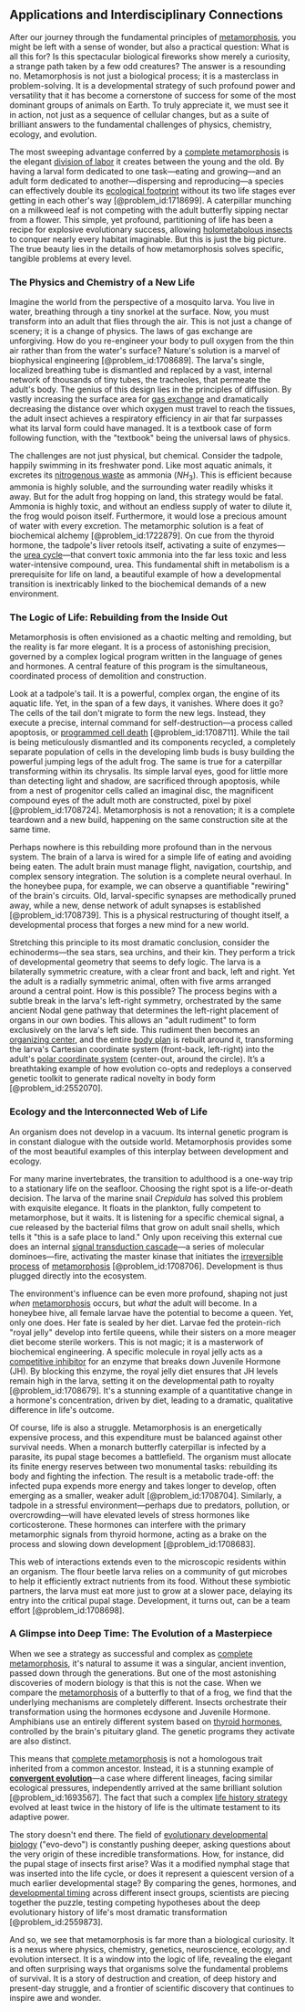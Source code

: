 ## Applications and Interdisciplinary Connections

After our journey through the fundamental principles of [metamorphosis](@article_id:190926), you might be left with a sense of wonder, but also a practical question: What is all this for? Is this spectacular biological fireworks show merely a curiosity, a strange path taken by a few odd creatures? The answer is a resounding no. Metamorphosis is not just a biological process; it is a masterclass in problem-solving. It is a developmental strategy of such profound power and versatility that it has become a cornerstone of success for some of the most dominant groups of animals on Earth. To truly appreciate it, we must see it in action, not just as a sequence of cellular changes, but as a suite of brilliant answers to the fundamental challenges of physics, chemistry, ecology, and evolution.

The most sweeping advantage conferred by a [complete metamorphosis](@article_id:153889) is the elegant [division of labor](@article_id:189832) it creates between the young and the old. By having a larval form dedicated to one task—eating and growing—and an adult form dedicated to another—dispersing and reproducing—a species can effectively double its [ecological footprint](@article_id:187115) without its two life stages ever getting in each other's way [@problem_id:1718699]. A caterpillar munching on a milkweed leaf is not competing with the adult butterfly sipping nectar from a flower. This simple, yet profound, partitioning of life has been a recipe for explosive evolutionary success, allowing [holometabolous insects](@article_id:263049) to conquer nearly every habitat imaginable. But this is just the big picture. The true beauty lies in the details of how metamorphosis solves specific, tangible problems at every level.

### The Physics and Chemistry of a New Life

Imagine the world from the perspective of a mosquito larva. You live in water, breathing through a tiny snorkel at the surface. Now, you must transform into an adult that flies through the air. This is not just a change of scenery; it is a change of physics. The laws of gas exchange are unforgiving. How do you re-engineer your body to pull oxygen from the thin air rather than from the water's surface? Nature's solution is a marvel of biophysical engineering [@problem_id:1708689]. The larva's single, localized breathing tube is dismantled and replaced by a vast, internal network of thousands of tiny tubes, the tracheoles, that permeate the adult's body. The genius of this design lies in the principles of diffusion. By vastly increasing the surface area for [gas exchange](@article_id:147149) and dramatically decreasing the distance over which oxygen must travel to reach the tissues, the adult insect achieves a respiratory efficiency in air that far surpasses what its larval form could have managed. It is a textbook case of form following function, with the "textbook" being the universal laws of physics.

The challenges are not just physical, but chemical. Consider the tadpole, happily swimming in its freshwater pond. Like most aquatic animals, it excretes its [nitrogenous waste](@article_id:142018) as ammonia ($NH_3$). This is efficient because ammonia is highly soluble, and the surrounding water readily whisks it away. But for the adult frog hopping on land, this strategy would be fatal. Ammonia is highly toxic, and without an endless supply of water to dilute it, the frog would poison itself. Furthermore, it would lose a precious amount of water with every excretion. The metamorphic solution is a feat of biochemical alchemy [@problem_id:1722879]. On cue from the thyroid hormone, the tadpole's liver retools itself, activating a suite of enzymes—the [urea cycle](@article_id:154332)—that convert toxic ammonia into the far less toxic and less water-intensive compound, urea. This fundamental shift in metabolism is a prerequisite for life on land, a beautiful example of how a developmental transition is inextricably linked to the biochemical demands of a new environment.

### The Logic of Life: Rebuilding from the Inside Out

Metamorphosis is often envisioned as a chaotic melting and remolding, but the reality is far more elegant. It is a process of astonishing precision, governed by a complex logical program written in the language of genes and hormones. A central feature of this program is the simultaneous, coordinated process of demolition and construction.

Look at a tadpole's tail. It is a powerful, complex organ, the engine of its aquatic life. Yet, in the span of a few days, it vanishes. Where does it go? The cells of the tail don't migrate to form the new legs. Instead, they execute a precise, internal command for self-destruction—a process called apoptosis, or [programmed cell death](@article_id:145022) [@problem_id:1708711]. While the tail is being meticulously dismantled and its components recycled, a completely separate population of cells in the developing limb buds is busy building the powerful jumping legs of the adult frog. The same is true for a caterpillar transforming within its chrysalis. Its simple larval eyes, good for little more than detecting light and shadow, are sacrificed through apoptosis, while from a nest of progenitor cells called an imaginal disc, the magnificent compound eyes of the adult moth are constructed, pixel by pixel [@problem_id:1708724]. Metamorphosis is not a renovation; it is a complete teardown and a new build, happening on the same construction site at the same time.

Perhaps nowhere is this rebuilding more profound than in the nervous system. The brain of a larva is wired for a simple life of eating and avoiding being eaten. The adult brain must manage flight, navigation, courtship, and complex sensory integration. The solution is a complete neural overhaul. In the honeybee pupa, for example, we can observe a quantifiable "rewiring" of the brain's circuits. Old, larval-specific synapses are methodically pruned away, while a new, dense network of adult synapses is established [@problem_id:1708739]. This is a physical restructuring of thought itself, a developmental process that forges a new mind for a new world.

Stretching this principle to its most dramatic conclusion, consider the echinoderms—the sea stars, sea urchins, and their kin. They perform a trick of developmental geometry that seems to defy logic. The larva is a bilaterally symmetric creature, with a clear front and back, left and right. Yet the adult is a radially symmetric animal, often with five arms arranged around a central point. How is this possible? The process begins with a subtle break in the larva's left-right symmetry, orchestrated by the same ancient Nodal gene pathway that determines the left-right placement of organs in our own bodies. This allows an "adult rudiment" to form exclusively on the larva's left side. This rudiment then becomes an [organizing center](@article_id:271366), and the entire [body plan](@article_id:136976) is rebuilt around it, transforming the larva's Cartesian coordinate system (front-back, left-right) into the adult's [polar coordinate system](@article_id:174400) (center-out, around the circle). It’s a breathtaking example of how evolution co-opts and redeploys a conserved genetic toolkit to generate radical novelty in body form [@problem_id:2552070].

### Ecology and the Interconnected Web of Life

An organism does not develop in a vacuum. Its internal genetic program is in constant dialogue with the outside world. Metamorphosis provides some of the most beautiful examples of this interplay between development and ecology.

For many marine invertebrates, the transition to adulthood is a one-way trip to a stationary life on the seafloor. Choosing the right spot is a life-or-death decision. The larva of the marine snail *Crepidula* has solved this problem with exquisite elegance. It floats in the plankton, fully competent to metamorphose, but it waits. It is listening for a specific chemical signal, a cue released by the bacterial films that grow on adult snail shells, which tells it "this is a safe place to land." Only upon receiving this external cue does an internal [signal transduction cascade](@article_id:155591)—a series of molecular dominoes—fire, activating the master kinase that initiates the [irreversible process](@article_id:143841) of [metamorphosis](@article_id:190926) [@problem_id:1708706]. Development is thus plugged directly into the ecosystem.

The environment's influence can be even more profound, shaping not just *when* [metamorphosis](@article_id:190926) occurs, but *what* the adult will become. In a honeybee hive, all female larvae have the potential to become a queen. Yet, only one does. Her fate is sealed by her diet. Larvae fed the protein-rich "royal jelly" develop into fertile queens, while their sisters on a more meager diet become sterile workers. This is not magic; it is a masterwork of biochemical engineering. A specific molecule in royal jelly acts as a [competitive inhibitor](@article_id:177020) for an enzyme that breaks down Juvenile Hormone (JH). By blocking this enzyme, the royal jelly diet ensures that JH levels remain high in the larva, setting it on the developmental path to royalty [@problem_id:1708679]. It's a stunning example of a quantitative change in a hormone's concentration, driven by diet, leading to a dramatic, qualitative difference in life's outcome.

Of course, life is also a struggle. Metamorphosis is an energetically expensive process, and this expenditure must be balanced against other survival needs. When a monarch butterfly caterpillar is infected by a parasite, its pupal stage becomes a battlefield. The organism must allocate its finite energy reserves between two monumental tasks: rebuilding its body and fighting the infection. The result is a metabolic trade-off: the infected pupa expends more energy and takes longer to develop, often emerging as a smaller, weaker adult [@problem_id:1708704]. Similarly, a tadpole in a stressful environment—perhaps due to predators, pollution, or overcrowding—will have elevated levels of stress hormones like corticosterone. These hormones can interfere with the primary metamorphic signals from thyroid hormone, acting as a brake on the process and slowing down development [@problem_id:1708683].

This web of interactions extends even to the microscopic residents within an organism. The flour beetle larva relies on a community of gut microbes to help it efficiently extract nutrients from its food. Without these symbiotic partners, the larva must eat more just to grow at a slower pace, delaying its entry into the critical pupal stage. Development, it turns out, can be a team effort [@problem_id:1708698].

### A Glimpse into Deep Time: The Evolution of a Masterpiece

When we see a strategy as successful and complex as [complete metamorphosis](@article_id:153889), it's natural to assume it was a singular, ancient invention, passed down through the generations. But one of the most astonishing discoveries of modern biology is that this is not the case. When we compare the [metamorphosis](@article_id:190926) of a butterfly to that of a frog, we find that the underlying mechanisms are completely different. Insects orchestrate their transformation using the hormones ecdysone and Juvenile Hormone. Amphibians use an entirely different system based on [thyroid hormones](@article_id:149754), controlled by the brain's pituitary gland. The genetic programs they activate are also distinct.

This means that [complete metamorphosis](@article_id:153889) is not a homologous trait inherited from a common ancestor. Instead, it is a stunning example of **[convergent evolution](@article_id:142947)**—a case where different lineages, facing similar ecological pressures, independently arrived at the same brilliant solution [@problem_id:1693567]. The fact that such a complex [life history strategy](@article_id:140211) evolved at least twice in the history of life is the ultimate testament to its adaptive power.

The story doesn't end there. The field of [evolutionary developmental biology](@article_id:138026) ("evo-devo") is constantly pushing deeper, asking questions about the very origin of these incredible transformations. How, for instance, did the pupal stage of insects first arise? Was it a modified nymphal stage that was inserted into the life cycle, or does it represent a quiescent version of a much earlier developmental stage? By comparing the genes, hormones, and [developmental timing](@article_id:276261) across different insect groups, scientists are piecing together the puzzle, testing competing hypotheses about the deep evolutionary history of life's most dramatic transformation [@problem_id:2559873].

And so, we see that metamorphosis is far more than a biological curiosity. It is a nexus where physics, chemistry, genetics, neuroscience, ecology, and evolution intersect. It is a window into the logic of life, revealing the elegant and often surprising ways that organisms solve the fundamental problems of survival. It is a story of destruction and creation, of deep history and present-day struggle, and a frontier of scientific discovery that continues to inspire awe and wonder.